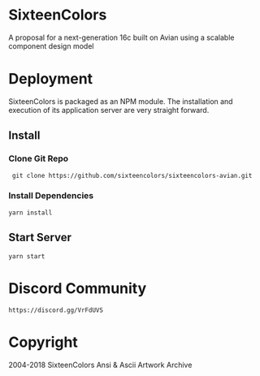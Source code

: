# SixteenColors
A proposal for a next-generation 16c built on Avian using a scalable component design model
# Deployment
SixteenColors is packaged as an NPM module. The installation and execution of its application server are very straight forward.

## Install

### Clone Git Repo
     git clone https://github.com/sixteencolors/sixteencolors-avian.git

### Install Dependencies
    yarn install
## Start Server
    yarn start

# Discord Community

    https://discord.gg/VrFdUVS

# Copyright
2004-2018 SixteenColors Ansi & Ascii Artwork Archive
